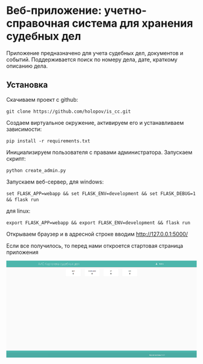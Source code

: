 # Веб-приложение: учетно-справочная система для хранения судебных дел

Приложение предназначено для учета судебных дел, документов и событий. Поддерживается поиск по номеру дела, дате, краткому описанию дела.

## Установка

Скачиваем проект с github:
```
git clone https://github.com/holopov/is_cc.git
```

Создаем виртуальное окружение, активируем его и устанавливаем зависимости:
```
pip install -r requirements.txt
```

Инициализируем пользователя с правами администратора. Запускаем скрипт:
```
python create_admin.py
```

Запускаем веб-сервер, для windows:
```
set FLASK_APP=webapp && set FLASK_ENV=development && set FLASK_DEBUG=1 && flask run
```

для linux:
```
export FLASK_APP=webapp && export FLASK_ENV=development && flask run
```

Открываем браузер и в адресной строке вводим http://127.0.0.1:5000/

Если все получилось, то перед нами откроется стартовая страница приложения

![Image](screenshot.png)
